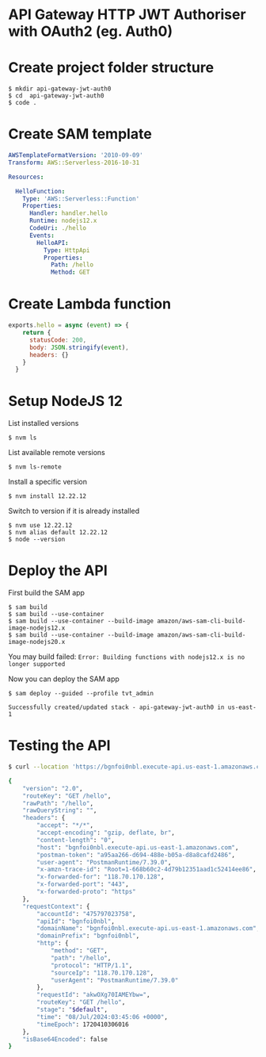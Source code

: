 # API Gateway HTTP JWT Authoriser with OAuth2 (eg. Auth0)

# Create project folder structure

```
$ mkdir api-gateway-jwt-auth0
$ cd  api-gateway-jwt-auth0
$ code .
```

# Create SAM template 

```yaml
AWSTemplateFormatVersion: '2010-09-09'
Transform: AWS::Serverless-2016-10-31

Resources:

  HelloFunction:
    Type: 'AWS::Serverless::Function'
    Properties:
      Handler: handler.hello
      Runtime: nodejs12.x
      CodeUri: ./hello
      Events:
        HelloAPI:
          Type: HttpApi
          Properties:
            Path: /hello
            Method: GET
```

# Create Lambda function

```js
exports.hello = async (event) => {
    return {
      statusCode: 200,
      body: JSON.stringify(event),
      headers: {}
    }
  }
```

# Setup NodeJS 12

List installed versions
```
$ nvm ls
```

List available remote versions
```
$ nvm ls-remote
```

Install a specific version
```
$ nvm install 12.22.12
```

Switch to version if it is already installed
```
$ nvm use 12.22.12
$ nvm alias default 12.22.12
$ node --version
```

# Deploy the API

First build the SAM app
```
$ sam build
$ sam build --use-container
$ sam build --use-container --build-image amazon/aws-sam-cli-build-image-nodejs12.x
$ sam build --use-container --build-image amazon/aws-sam-cli-build-image-nodejs20.x
```

You may build failed: `Error: Building functions with nodejs12.x is no longer supported`

Now you can deploy the SAM app
```
$ sam deploy --guided --profile tvt_admin

Successfully created/updated stack - api-gateway-jwt-auth0 in us-east-1
```


# Testing the API

```bash
$ curl --location 'https://bgnfoi0nbl.execute-api.us-east-1.amazonaws.com/hello'

{
    "version": "2.0",
    "routeKey": "GET /hello",
    "rawPath": "/hello",
    "rawQueryString": "",
    "headers": {
        "accept": "*/*",
        "accept-encoding": "gzip, deflate, br",
        "content-length": "0",
        "host": "bgnfoi0nbl.execute-api.us-east-1.amazonaws.com",
        "postman-token": "a95aa266-d694-488e-b05a-d8a8cafd2486",
        "user-agent": "PostmanRuntime/7.39.0",
        "x-amzn-trace-id": "Root=1-668b60c2-4d79b12351aad1c52414ee86",
        "x-forwarded-for": "118.70.170.128",
        "x-forwarded-port": "443",
        "x-forwarded-proto": "https"
    },
    "requestContext": {
        "accountId": "475797023758",
        "apiId": "bgnfoi0nbl",
        "domainName": "bgnfoi0nbl.execute-api.us-east-1.amazonaws.com",
        "domainPrefix": "bgnfoi0nbl",
        "http": {
            "method": "GET",
            "path": "/hello",
            "protocol": "HTTP/1.1",
            "sourceIp": "118.70.170.128",
            "userAgent": "PostmanRuntime/7.39.0"
        },
        "requestId": "akwOXg70IAMEYbw=",
        "routeKey": "GET /hello",
        "stage": "$default",
        "time": "08/Jul/2024:03:45:06 +0000",
        "timeEpoch": 1720410306016
    },
    "isBase64Encoded": false
}
```

